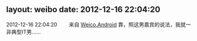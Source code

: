 layout: weibo
date: 2012-12-16 22:04:20
---
<meta name="referrer" content="no-referrer" />

2012-12-16 22:04:20  &nbsp;&nbsp;&nbsp;&nbsp;&nbsp;&nbsp; 来自 <a href="http://app.weibo.com/t/feed/l4RWD" rel="nofollow">Weico.Android</a>
靠，照这男嘉宾的说法，我就一非典型IT男…… ​​​
